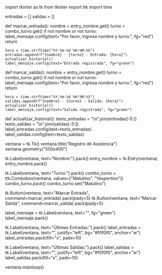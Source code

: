 import tkinter as tk
from tkinter import ttk
import time


entradas = []
salidas = []

def marcar_entrada():
    nombre = entry_nombre.get()
    turno = combo_turno.get()
    if not nombre or not turno:
        label_mensaje.config(text="Por favor, ingresa nombre y turno.", fg="red")
        return

    hora = time.strftime("%Y-%m-%d %H:%M:%S")
    entradas.append(f"{nombre} - {turno} - Entrada: {hora}")
    actualizar_historial()
    label_mensaje.config(text="Entrada registrada", fg="green")

def marcar_salida():
    nombre = entry_nombre.get()
    turno = combo_turno.get()
    if not nombre or not turno:
        label_mensaje.config(text="Por favor, ingresa nombre y turno.", fg="red")
        return

    hora = time.strftime("%Y-%m-%d %H:%M:%S")
    salidas.append(f"{nombre} - {turno} - Salida: {hora}")
    actualizar_historial()
    label_mensaje.config(text="Salida registrada", fg="green")

def actualizar_historial():
    texto_entradas = "\n".join(entradas[-5:])
    texto_salidas = "\n".join(salidas[-5:])
    label_entradas.config(text=texto_entradas)
    label_salidas.config(text=texto_salidas)


ventana = tk.Tk()
ventana.title("Registro de Asistencia")
ventana.geometry("500x400")

tk.Label(ventana, text="Nombre:").pack()
entry_nombre = tk.Entry(ventana)
entry_nombre.pack()

tk.Label(ventana, text="Turno:").pack()
combo_turno = ttk.Combobox(ventana, values=["Matutino", "Vespertino"])
combo_turno.pack()
combo_turno.set("Matutino")


tk.Button(ventana, text="Marcar Entrada", command=marcar_entrada).pack(pady=5)
tk.Button(ventana, text="Marcar Salida", command=marcar_salida).pack(pady=5)


label_mensaje = tk.Label(ventana, text="", fg="green")
label_mensaje.pack()


tk.Label(ventana, text="Últimas Entradas:").pack()
label_entradas = tk.Label(ventana, text="", justify="left", bg="#f0f0f0", anchor="w")
label_entradas.pack(fill="x", padx=10)

tk.Label(ventana, text="Últimas Salidas:").pack()
label_salidas = tk.Label(ventana, text="", justify="left", bg="#f0f0f0", anchor="w")
label_salidas.pack(fill="x", padx=10)

ventana.mainloop()
